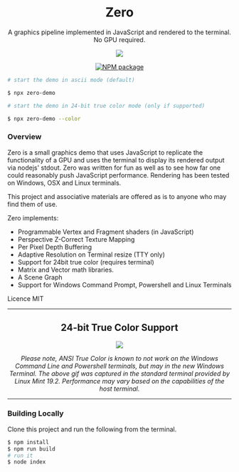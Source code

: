 <div align='center'>

<h1>Zero</h1>

<p>A graphics pipeline implemented in JavaScript and rendered to the terminal. No GPU 
required.</p>

<img src='https://github.com/sinclairzx81/zero/raw/master/terminal.gif'></img>

[![NPM package](https://badge.fury.io/js/zero-demo.svg)](https://www.npmjs.com/package/zero-demo)

</div>


```bash
# start the demo in ascii mode (default)

$ npx zero-demo

# start the demo in 24-bit true color mode (only if supported)

$ npx zero-demo --color
```

### Overview

Zero is a small graphics demo that uses JavaScript to replicate the functionality of a GPU and uses the terminal to display its rendered output via nodejs' stdout. Zero was written for fun as well as to see how far one could reasonably push JavaScript performance. Rendering has been tested on Windows, OSX and Linux terminals.

This project and associative materials are offered as is to anyone who may find them of use.

Zero implements:
- Programmable Vertex and Fragment shaders (in JavaScript)
- Perspective Z-Correct Texture Mapping
- Per Pixel Depth Buffering
- Adaptive Resolution on Terminal resize (TTY only)
- Support for 24bit true color (requires terminal)
- Matrix and Vector math libraries.
- A Scene Graph
- Support for Windows Command Prompt, Powershell and Linux Terminals

Licence MIT

---

<div align='center'>
<h2>24-bit True Color Support</h2>
<img src='https://github.com/sinclairzx81/zero/raw/master/terminal-color.gif'></img>
<p><i>Please note, ANSI True Color is known to not work on the Windows Command Line and Powershell terminals, but may in the new Windows Terminal. The above gif was captured in the standard terminal provided by Linux Mint 19.2. Performance may vary based on the capabilities of the host terminal.</i></p>
</div>

---

### Building Locally

Clone this project and run the following from the terminal.

```bash
$ npm install
$ npm run build
# run it
$ node index
```



